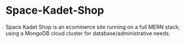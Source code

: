 # Space-Kadet-Shop

Space Kadet Shop is an ecommerce site running on a full MERN stack; using a MongoDB cloud cluster for database/administrative needs.
